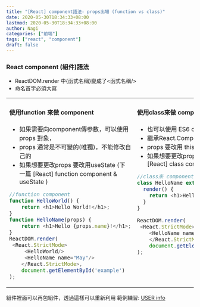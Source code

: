 ```yaml
---
title: "[React] component語法- props出場 (function vs class)"
date: 2020-05-30T18:34:33+08:00
lastmod: 2020-05-30T18:34:33+08:00
author: Nagi
categories: ["前端"]
tags: ["react", "component"]
draft: false
---
```


### React component (組件)語法
- ReactDOM.render 中{函式名稱}變成了<函式名稱/>
- 命名首字必須大寫

<table><tr><td valign="top" width="50%">

#### 使用function 來做 component
- 如果需要向component傳参数，可以使用 props 對象，
- props 通常是不可變的(唯獨)，不能修改自己的
- 如果想要更改props 要改用useState (下一篇 [React] function component & useState )

````javascript
//function component
function HelloWorld() {
	return <h1>Hello World!</h1>;
}
function HelloName(props) {
	return <h1>Hello {props.name}!</h1>;
}
ReactDOM.render(
 <React.StrictMode>
	 <HelloWorld/>
	 <HelloName name="May"/>
	</React.StrictMode>,
	document.getElementById('example')
);
````
<!-- recent_releases starts -->
</td><td valign="top" width="50%">

#### 使用class來做 component
- 也可以使用 ES6 class來 來定義 
- 繼承React.Component且在用render(){}包一層
- props 要改用 this.props
- 如果想要更改props 要改用setState (下一篇 [React] class component & setState )

````javascript
//class來 component
class HelloName extends React.Component {
  render() {
    return <h1>Hello, {this.props.name}</h1>;
  }
}

ReactDOM.render(
 <React.StrictMode>
	<HelloName name="May" />;,
	</React.StrictMode>,
	document.getElementById('example')
);
````

</td></tr></table>


組件裡面可以再包組件，透過這樣可以重新利用
範例練習: [USER info](https://codesandbox.io/s/usercard-vh0e4 "USER info")

